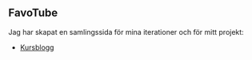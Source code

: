 
## FavoTube

Jag har skapat en samlingssida för mina iterationer och för mitt projekt:


* [Kursblogg](http://mn22nw.github.io/KursBloggIMP/)
